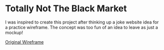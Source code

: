 # Totally Not The Black Market

I was inspired to create this project after thinking up a joke website idea for a practice wireframe. The concept was too fun of an idea to leave as just a mockup!

[Original Wireframe](https://www.figma.com/file/Kwc7E5c3bgb5ZT4L5BF8hB/Design-Lab?type=design&node-id=0%3A1&t=jC0PEwz5LJm78DFw-1)